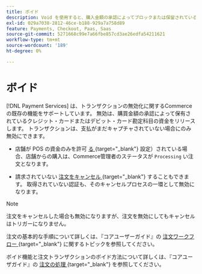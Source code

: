 ```yaml
---
title: ボイド
description: Void を使用すると、購入金額の承認によってブロックまたは保留されているクレジットまたはデビットカードのアカウントで資金を解放できます。
exl-id: 029a7038-2812-46ce-b188-929a7a758d89
feature: Payments, Checkout, Paas, Saas
source-git-commit: 5271668c99e7a66fbe857cd3ae26edfa54211621
workflow-type: tm+mt
source-wordcount: '189'
ht-degree: 0%

---
```


# ボイド

[!DNL Payment Services] は、トランザクションの無効化に関するCommerceの既存の機能をサポートしています。 無効は、購買金額の承認によって保有されているクレジット・カードまたはデビット・カード勘定科目の資金をリリースします。 トランザクションは、支払がまだキャプチャされていない場合にのみ無効にできます。

* 店舗が POS の資金のみを許可 [ る ](https://experienceleague.adobe.com/ja/docs/commerce-admin/config/sales/payment-methods/payment-methods#payment-actions){target="_blank"} 設定）されている場合、店舗からの購入は、Commerce管理者のステータスが `Processing` い注文となります。

* 請求されていない [ 注文をキャンセル ](https://experienceleague.adobe.com/ja/docs/commerce-admin/stores-sales/point-of-purchase/assist/customer-account-create-order){target="_blank"} することもできます。 取得されていない認証も、そのキャンセルプロセスの一環として無効になります。

>[!NOTE]
>
>注文をキャンセルした場合も無効になりますが、注文を無効にしてもキャンセルはトリガーになりません。

注文の基本的な手順について詳しくは、『コアユーザーガイド』の [ 注文ワークフロー ](https://experienceleague.adobe.com/ja/docs/commerce-admin/stores-sales/order-management/orders/order-processing){target="_blank"} に関するトピックを参照してください。

ボイド機能と注文トランザクションのボイド方法について詳しくは、『コアユーザガイド』の [ 注文の処理 ](https://experienceleague.adobe.com/ja/docs/commerce-admin/stores-sales/order-management/orders/order-processing#process-an-order){target="_blank"} を参照してください。
